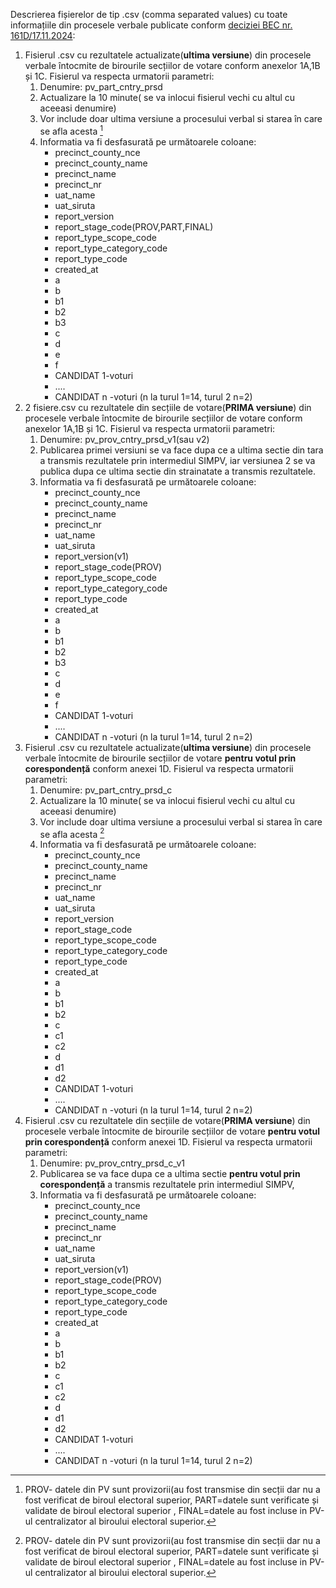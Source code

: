 Descrierea fișierelor de tip .csv (comma separated values) cu toate informațiile din procesele verbale publicate conform [deciziei BEC nr. 161D/17.11.2024](https://prezidentiale2024.bec.ro/wp-content/uploads/2024/11/Decizie_161D_P.pdf): 
1.  Fisierul .csv cu rezultatele actualizate(**ultima versiune**) din procesele verbale întocmite de birourile secțiilor de votare conform anexelor 1A,1B și 1C. Fisierul va respecta urmatorii parametri:
    1.  Denumire: pv_part_cntry_prsd
    2.  Actualizare la 10 minute( se va inlocui fisierul vechi cu altul cu aceeasi denumire)
    3.  Vor include doar ultima versiune a procesului verbal si starea în care se afla acesta [^1]
    4.  Informatia va fi desfasurată pe următoarele coloane:
        -   precinct_county_nce
        -   precinct_county_name
        -   precinct_name
        -   precinct_nr
        -   uat_name
        -   uat_siruta
        -   report_version
        -   report_stage_code(PROV,PART,FINAL)
        -   report_type_scope_code
        -   report_type_category_code
        -   report_type_code
        -   created_at
        -   a
        -   b
        -   b1
        -   b2
        -   b3
        -   c
        -   d
        -   e
        -   f
        -   CANDIDAT 1-voturi
        -   ....
        -   CANDIDAT n -voturi (n la turul 1=14, turul 2 n=2)
1.  2 fisiere.csv cu rezultatele din secțiile de votare(**PRIMA versiune**) din procesele verbale întocmite de birourile secțiilor de votare conform anexelor 1A,1B și 1C. Fisierul va respecta urmatorii parametri:
    1.  Denumire: pv_prov_cntry_prsd_v1(sau v2)
    2.  Publicarea primei versiuni se va face dupa ce a ultima sectie din tara a transmis rezultatele prin intermediul SIMPV, iar versiunea 2 se va publica dupa ce ultima sectie din strainatate a transmis rezultatele.
    3.  Informatia va fi desfasurată pe următoarele coloane:
        -   precinct_county_nce
        -   precinct_county_name
        -   precinct_name
        -   precinct_nr
        -   uat_name
        -   uat_siruta
        -   report_version(v1)
        -   report_stage_code(PROV)
        -   report_type_scope_code
        -   report_type_category_code
        -   report_type_code
        -   created_at
        -   a
        -   b
        -   b1
        -   b2
        -   b3
        -   c
        -   d
        -   e
        -   f
        -   CANDIDAT 1-voturi
        -   ....
        -   CANDIDAT n -voturi (n la turul 1=14, turul 2 n=2)
1.  Fisierul .csv cu rezultatele actualizate(**ultima versiune**) din procesele verbale întocmite de birourile secțiilor de votare **pentru votul prin corespondență** conform anexei 1D. Fisierul va respecta urmatorii parametri:
    1.  Denumire: pv_part_cntry_prsd_c
    2.  Actualizare la 10 minute( se va inlocui fisierul vechi cu altul cu aceeasi denumire)
    3.  Vor include doar ultima versiune a procesului verbal si starea în care se afla acesta [^1]
    4.  Informatia va fi desfasurată pe următoarele coloane:
        -   precinct_county_nce
        -   precinct_county_name
        -   precinct_name
        -   precinct_nr
        -   uat_name
        -   uat_siruta
        -   report_version
        -   report_stage_code
        -   report_type_scope_code
        -   report_type_category_code
        -   report_type_code
        -   created_at
        -   a
        -   b
        -   b1
        -   b2
        -   c
        -   c1
        -   c2
        -   d
        -   d1
        -   d2
        -   CANDIDAT 1-voturi
        -   ....
        -   CANDIDAT n -voturi (n la turul 1=14, turul 2 n=2)
1.  Fisierul .csv cu rezultatele din secțiile de votare(**PRIMA versiune**) din procesele verbale întocmite de birourile secțiilor de votare **pentru votul prin corespondență** conform anexei 1D. Fisierul va respecta urmatorii parametri:
    1.  Denumire: pv_prov_cntry_prsd_c_v1
    2.  Publicarea se va face dupa ce a ultima sectie **pentru votul prin corespondență** a transmis rezultatele prin intermediul SIMPV,
    3.  Informatia va fi desfasurată pe următoarele coloane:
        -   precinct_county_nce
        -   precinct_county_name
        -   precinct_name
        -   precinct_nr
        -   uat_name
        -   uat_siruta
        -   report_version(v1)
        -   report_stage_code(PROV)
        -   report_type_scope_code
        -   report_type_category_code
        -   report_type_code
        -   created_at
        -   a
        -   b
        -   b1
        -   b2
        -   c
        -   c1
        -   c2
        -   d
        -   d1
        -   d2
        -   CANDIDAT 1-voturi
        -   ....
        -   CANDIDAT n -voturi (n la turul 1=14, turul 2 n=2)

[^1]: PROV- datele din PV sunt provizorii(au fost transmise din secții dar nu a fost verificat de biroul electoral superior, PART=datele sunt verificate și validate de biroul electoral superior , FINAL=datele au fost incluse in PV-ul centralizator al biroului electoral superior.
